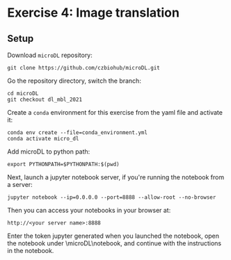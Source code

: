 # Exercise 4: Image translation

## Setup

Download `microDL` repository:

```
git clone https://github.com/czbiohub/microDL.git
```

Go the repository directory, switch the branch: 

```
cd microDL
git checkout dl_mbl_2021
```

Create a `conda` environment for this exercise from the yaml file and activate it:

```
conda env create --file=conda_environment.yml
conda activate micro_dl
```

Add microDL to python path:

```
export PYTHONPATH=$PYTHONPATH:$(pwd)
```

Next, launch a jupyter notebook server, if you're running the notebook from a server: 

```
jupyter notebook --ip=0.0.0.0 --port=8888 --allow-root --no-browser
```

Then you can access your notebooks in your browser at:

```
http://<your server name>:8888
```

Enter the token jupyter generated when you launched the notebook, open the notebook under \microDL\notebook\, 
and continue with the instructions in the notebook.